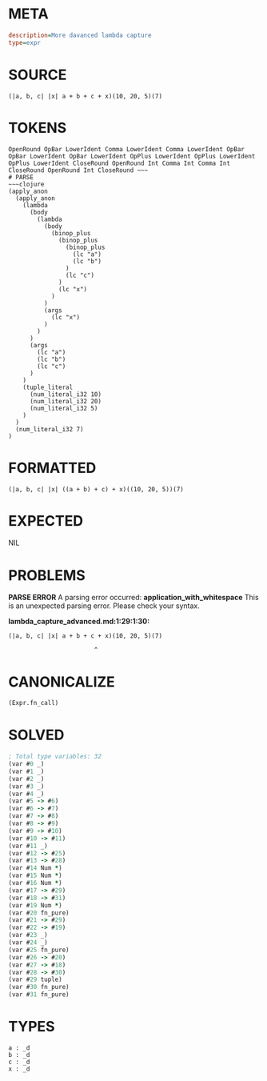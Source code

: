 # META
~~~ini
description=More davanced lambda capture
type=expr
~~~
# SOURCE
~~~roc
(|a, b, c| |x| a + b + c + x)(10, 20, 5)(7)
~~~
# TOKENS
~~~text
OpenRound OpBar LowerIdent Comma LowerIdent Comma LowerIdent OpBar OpBar LowerIdent OpBar LowerIdent OpPlus LowerIdent OpPlus LowerIdent OpPlus LowerIdent CloseRound OpenRound Int Comma Int Comma Int CloseRound OpenRound Int CloseRound ~~~
# PARSE
~~~clojure
(apply_anon
  (apply_anon
    (lambda
      (body
        (lambda
          (body
            (binop_plus
              (binop_plus
                (binop_plus
                  (lc "a")
                  (lc "b")
                )
                (lc "c")
              )
              (lc "x")
            )
          )
          (args
            (lc "x")
          )
        )
      )
      (args
        (lc "a")
        (lc "b")
        (lc "c")
      )
    )
    (tuple_literal
      (num_literal_i32 10)
      (num_literal_i32 20)
      (num_literal_i32 5)
    )
  )
  (num_literal_i32 7)
)
~~~
# FORMATTED
~~~roc
(|a, b, c| |x| ((a + b) + c) + x)((10, 20, 5))(7)
~~~
# EXPECTED
NIL
# PROBLEMS
**PARSE ERROR**
A parsing error occurred: **application_with_whitespace**
This is an unexpected parsing error. Please check your syntax.

**lambda_capture_advanced.md:1:29:1:30:**
```roc
(|a, b, c| |x| a + b + c + x)(10, 20, 5)(7)
```
                            ^


# CANONICALIZE
~~~clojure
(Expr.fn_call)
~~~
# SOLVED
~~~clojure
; Total type variables: 32
(var #0 _)
(var #1 _)
(var #2 _)
(var #3 _)
(var #4 _)
(var #5 -> #6)
(var #6 -> #7)
(var #7 -> #8)
(var #8 -> #9)
(var #9 -> #10)
(var #10 -> #11)
(var #11 _)
(var #12 -> #25)
(var #13 -> #28)
(var #14 Num *)
(var #15 Num *)
(var #16 Num *)
(var #17 -> #29)
(var #18 -> #31)
(var #19 Num *)
(var #20 fn_pure)
(var #21 -> #29)
(var #22 -> #19)
(var #23 _)
(var #24 _)
(var #25 fn_pure)
(var #26 -> #20)
(var #27 -> #18)
(var #28 -> #30)
(var #29 tuple)
(var #30 fn_pure)
(var #31 fn_pure)
~~~
# TYPES
~~~roc
a : _d
b : _d
c : _d
x : _d
~~~

